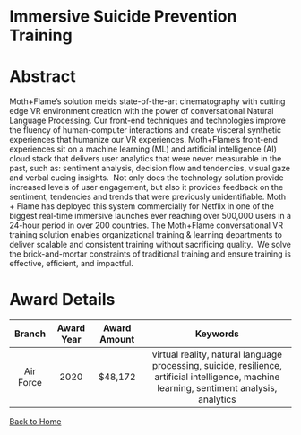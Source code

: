 
Immersive Suicide Prevention Training
=====================================

# Abstract


Moth+Flame’s solution melds state-of-the-art cinematography with cutting edge VR environment creation with the power of conversational Natural Language Processing. Our front-end techniques and technologies improve the fluency of human-computer interactions and create visceral synthetic experiences that humanize our VR experiences. Moth+Flame’s front-end experiences sit on a machine learning (ML) and artificial intelligence (AI) cloud stack that delivers user analytics that were never measurable in the past, such as: sentiment analysis, decision flow and tendencies, visual gaze and verbal cueing insights.  Not only does the technology solution provide increased levels of user engagement, but also it provides feedback on the sentiment, tendencies and trends that were previously unidentifiable. Moth + Flame has deployed this system commercially for Netflix in one of the biggest real-time immersive launches ever reaching over 500,000 users in a 24-hour period in over 200 countries. The Moth+Flame conversational VR training solution enables organizational training & learning departments to deliver scalable and consistent training without sacrificing quality.  We solve the brick-and-mortar constraints of traditional training and ensure training is effective, efficient, and impactful.   

# Award Details

|Branch|Award Year|Award Amount|Keywords|
| :---: | :---: | :---: | :---: |
|Air Force|2020|$48,172|virtual reality, natural language processing, suicide, resilience, artificial intelligence, machine learning, sentiment analysis, analytics|
  
  


[Back to Home](https://github.com/chrischow/dod_sbir_awards#1741)